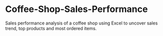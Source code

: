 # Coffee-Shop-Sales-Performance
Sales performance analysis of a coffee shop using Excel to uncover sales trend, top products and most ordered items.
